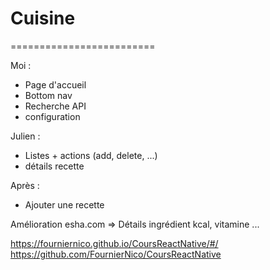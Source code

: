 ﻿# Cuisine
=========================

Moi :
- Page d'accueil
- Bottom nav
- Recherche API
- configuration


Julien :
- Listes + actions (add, delete, ...)
- détails recette

Après :
- Ajouter une recette

Amélioration 
esha.com => Détails ingrédient kcal, vitamine ... 


https://fourniernico.github.io/CoursReactNative/#/
https://github.com/FournierNico/CoursReactNative